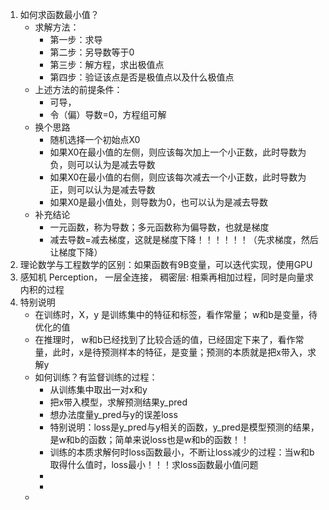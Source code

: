 1. 如何求函数最小值？
    - 求解方法：
      - 第一步：求导
      - 第二步：另导数等于0
      - 第三步：解方程，求出极值点
      - 第四步：验证该点是否是极值点以及什么极值点
    - 上述方法的前提条件：
      - 可导，
      - 令（偏）导数=0，方程组可解
    - 换个思路
      - 随机选择一个初始点X0
      - 如果X0在最小值的左侧，则应该每次加上一个小正数，此时导数为负，则可以认为是减去导数
      - 如果X0在最小值的右侧，则应该每次减去一个小正数，此时导数为正，则可以认为是减去导数
      - 如果X0是最小值处，则导数为0，也可以认为是减去导数
    - 补充结论
      - 一元函数，称为导数；多元函数称为偏导数，也就是梯度
      - 减去导数=减去梯度，这就是梯度下降！！！！！！（先求梯度，然后让梯度下降）
2. 理论数学与工程数学的区别：如果函数有9B变量，可以迭代实现，使用GPU
3.  感知机 Perception， 一层全连接， 稠密层: 相乘再相加过程，同时是向量求内积的过程
4. 特别说明
   - 在训练时，X，y 是训练集中的特征和标签，看作常量； w和b是变量，待优化的值
   - 在推理时， w和b已经找到了比较合适的值，已经固定下来了，看作常量，此时，x是待预测样本的特征，是变量；预测的本质就是把x带入，求解y
   - 如何训练？有监督训练的过程：
     - 从训练集中取出一对x和y
     - 把x带入模型，求解预测结果y_pred
     - 想办法度量y_pred与y的误差loss
     - 特别说明：loss是y_pred与y相关的函数，y_pred是模型预测的结果，是w和b的函数；简单来说loss也是w和b的函数！！
     - 训练的本质求解何时loss函数最小，不断让loss减少的过程：当w和b取得什么值时，loss最小！！！求loss函数最小值问题
     - 
     - 
   - 